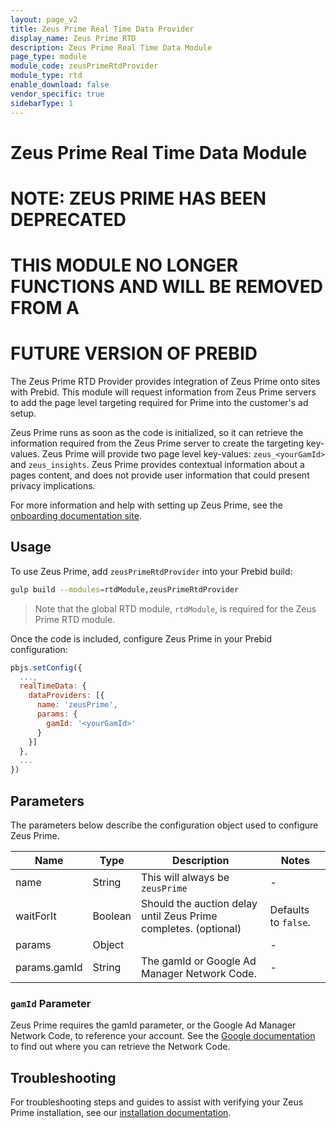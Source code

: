 ```yaml
---
layout: page_v2
title: Zeus Prime Real Time Data Provider
display_name: Zeus Prime RTD
description: Zeus Prime Real Time Data Module
page_type: module
module_code: zeusPrimeRtdProvider
module_type: rtd
enable_download: false
vendor_specific: true
sidebarType: 1
---
```


# Zeus Prime Real Time Data Module

# NOTE: ZEUS PRIME HAS BEEN DEPRECATED

# THIS MODULE NO LONGER FUNCTIONS AND WILL BE REMOVED FROM A

# FUTURE VERSION OF PREBID

The Zeus Prime RTD Provider provides integration of Zeus Prime onto sites with Prebid. This module will request information from Zeus Prime servers to add the page level targeting required for Prime into the customer's ad setup.

Zeus Prime runs as soon as the code is initialized, so it can retrieve the information required from the Zeus Prime server to create the targeting key-values. Zeus Prime will provide two page level key-values: `zeus_<yourGamId>` and `zeus_insights`. Zeus Prime provides contextual information about a pages content, and does not provide user information that could present privacy implications.

For more information and help with setting up Zeus Prime, see the [onboarding documentation site](https://zeustechnology.com).

## Usage

To use Zeus Prime, add `zeusPrimeRtdProvider` into your Prebid build:

```bash
gulp build --modules=rtdModule,zeusPrimeRtdProvider
```

> Note that the global RTD module, `rtdModule`, is required for the Zeus Prime RTD module.

Once the code is included, configure Zeus Prime in your Prebid configuration:

```javascript
pbjs.setConfig({
  ...,
  realTimeData: {
    dataProviders: [{
      name: 'zeusPrime',
      params: {
        gamId: '<yourGamId>'
      }
    }]
  },
  ...
})
```

## Parameters

The parameters below describe the configuration object used to configure Zeus Prime.

| Name         | Type    | Description                                                             | Notes   |
| ------------ | ------- | ----------------------------------------------------------------------- | --------- |
| name         | String  | This will always be `zeusPrime`                                         | -         |
| waitForIt    | Boolean | Should the auction delay until Zeus Prime completes. (optional) | Defaults to `false`. |
| params       | Object  |                                                                         | -         |
| params.gamId | String  | The gamId or Google Ad Manager Network Code.                            | -         |

### `gamId` Parameter

Zeus Prime requires the gamId parameter, or the Google Ad Manager Network Code, to reference your account. See the [Google documentation](https://support.google.com/admanager/answer/7674889?hl=en) to find out where you can retrieve the Network Code.

## Troubleshooting

For troubleshooting steps and guides to assist with verifying your Zeus Prime installation, see our [installation documentation](https://zeustechnology.com/docs/installation).
